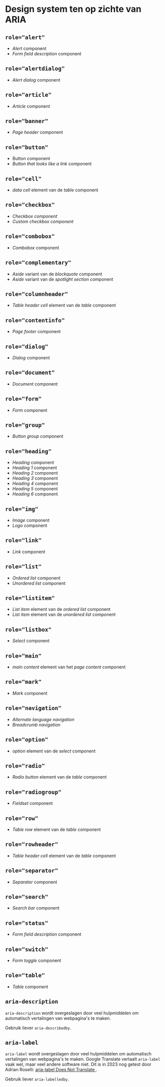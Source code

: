 <!-- @license CC0-1.0 -->

# Design system ten op zichte van ARIA

## `role="alert"`

- _Alert_ component
- _Form field description_ component

## `role="alertdialog"`

- _Alert dialog_ component

## `role="article"`

- _Article_ component

## `role="banner"`

- _Page header_ component

## `role="button"`

- Button component
- _Button that looks like a link_ component

## `role="cell"`

- _data cell_ element van de _table_ component

## `role="checkbox"`

- _Checkbox component_
- _Custom checkbox component_

## `role="combobox"`

- _Combobox_ component

## `role="complementary"`

- _Aside_ variant van de _blockquote_ component
- _Aside_ variant van de _spotlight section_ component

## `role="columnheader"`

- _Table header cell_ element van de _table_ component

## `role="contentinfo"`

- _Page footer_ component

## `role="dialog"`

- _Dialog_ component

## `role="document"`

- _Document_ component

## `role="form"`

- _Form_ component

## `role="group"`

- _Button group_ component

## `role="heading"`

- _Heading_ component
- _Heading 1_ component
- _Heading 2_ component
- _Heading 3_ component
- _Heading 4_ component
- _Heading 5_ component
- _Heading 6_ component

## `role="img"`

- _Image_ component
- _Logo_ component

## `role="link"`

- _Link_ component

## `role="list"`

- _Ordered list_ component
- _Unordered list_ component

## `role="listitem"`

- _List item_ element van de _ordered list_ component
- _List item_ element van de _unordered list_ component

## `role="listbox"`

- _Select_ component

## `role="main"`

- _main content_ element van het _page content_ component

## `role="mark"`

- _Mark_ component

## `role="navigation"`

- _Alternate language navigation_
- _Breadcrumb navigation_

## `role="option"`

- _option_ element van de _select_ component

## `role="radio"`

- _Radio button_ element van de _table_ component

## `role="radiogroup"`

- _Fieldset_ component

## `role="row"`

- _Table row_ element van de _table_ component

## `role="rowheader"`

- _Table header cell_ element van de _table_ component

## `role="separator"`

- _Separator_ component

## `role="search"`

- _Search bar_ component

## `role="status"`

- _Form field description_ component

## `role="switch"`

- _Form toggle_ component

## `role="table"`

- _Table_ component

## `aria-description`

`aria-description` wordt overgeslagen door veel hulpmiddelen om automatisch vertalingen van webpagina's te maken.

Gebruik liever `aria-describedby`.

## `aria-label`

`aria-label` wordt overgeslagen door veel hulpmiddelen om automatisch vertalingen van webpagina's te maken. Google Translate vertaalt `aria-label` vaak wel, maar veel andere software niet. Dit is in 2023 nog getest door Adrian Roselli: [aria-label Does Not Translate
](https://adrianroselli.com/2019/11/aria-label-does-not-translate.html).

Gebruik liever `aria-labelledby`.
